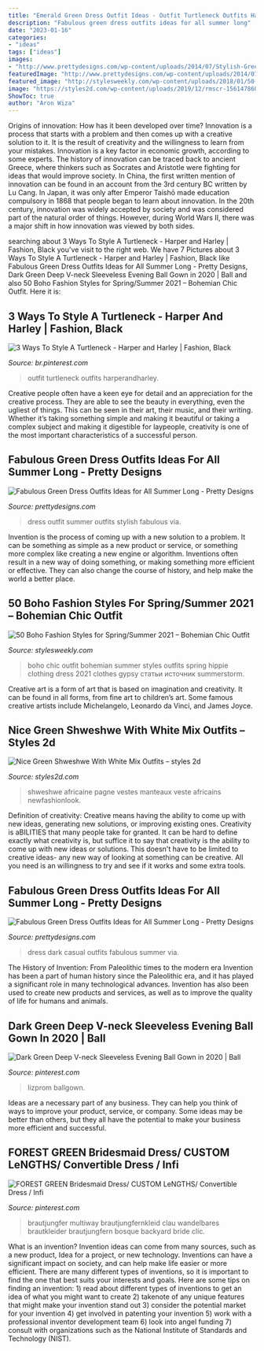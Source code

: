 ```yaml
---
title: "Emerald Green Dress Outfit Ideas - Outfit Turtleneck Outfits Harperandharley"
description: "Fabulous green dress outfits ideas for all summer long"
date: "2023-01-16"
categories:
- "ideas"
tags: ["ideas"]
images:
- "http://www.prettydesigns.com/wp-content/uploads/2014/07/Stylish-Green-Dress-Outfit.jpg"
featuredImage: "http://www.prettydesigns.com/wp-content/uploads/2014/07/Dark-Green-Dress-for-a-Casual-Look.jpg"
featured_image: "http://stylesweekly.com/wp-content/uploads/2018/01/50-boho-fashion-styles-for-springsummer-bohemian-chic-outfit-ideas-2.jpg"
image: "https://styles2d.com/wp-content/uploads/2019/12/rmscr-15614786038nkg4.jpg"
ShowToc: true
author: "Aron Wiza"
---
```



Origins of innovation: How has it been developed over time?
Innovation is a process that starts with a problem and then comes up with a creative solution to it. It is the result of creativity and the willingness to learn from your mistakes. Innovation is a key factor in economic growth, according to some experts. The history of innovation can be traced back to ancient Greece, where thinkers such as Socrates and Aristotle were fighting for ideas that would improve society. In China, the first written mention of innovation can be found in an account from the 3rd century BC written by Lu Cang. In Japan, it was only after Emperor Taishō made education compulsory in 1868 that people began to learn about innovation. In the 20th century, innovation was widely accepted by society and was considered part of the natural order of things. However, during World Wars II, there was a major shift in how innovation was viewed by both sides.

	

		
searching about 3 Ways To Style A Turtleneck - Harper and Harley | Fashion, Black you've visit to the right web. We have 7 Pictures about 3 Ways To Style A Turtleneck - Harper and Harley | Fashion, Black like Fabulous Green Dress Outfits Ideas for All Summer Long - Pretty Designs, Dark Green Deep V-neck Sleeveless Evening Ball Gown in 2020 | Ball and also 50 Boho Fashion Styles for Spring/Summer 2021 – Bohemian Chic Outfit. Here it is:
		
    
## 3 Ways To Style A Turtleneck - Harper And Harley | Fashion, Black

<img loading=lazy src="https://i.pinimg.com/736x/20/4d/14/204d1435414e9c7f8fbd23f790c825c9--ny-style-how-to-style.jpg" onerror="this.onerror=null;this.src='https://tse1.mm.bing.net/th?id=OIP.eItIig3Prc0d69SK30j5qgHaLH&amp;pid=15.1';" alt="3 Ways To Style A Turtleneck - Harper and Harley | Fashion, Black">

_Source: br.pinterest.com_

>outfit turtleneck outfits harperandharley. 

	

Creative people often have a keen eye for detail and an appreciation for the creative process. They are able to see the beauty in everything, even the ugliest of things. This can be seen in their art, their music, and their writing. Whether it’s taking something simple and making it beautiful or taking a complex subject and making it digestible for laypeople, creativity is one of the most important characteristics of a successful person.

    
## Fabulous Green Dress Outfits Ideas For All Summer Long - Pretty Designs

<img loading=lazy src="http://www.prettydesigns.com/wp-content/uploads/2014/07/Stylish-Green-Dress-Outfit.jpg" onerror="this.onerror=null;this.src='https://tse2.mm.bing.net/th?id=OIP.zD6q_6lGUMUDZIs5a_XbZgHaLM&amp;pid=15.1';" alt="Fabulous Green Dress Outfits Ideas for All Summer Long - Pretty Designs">

_Source: prettydesigns.com_

>dress outfit summer outfits stylish fabulous via. 

	

Invention is the process of coming up with a new solution to a problem. It can be something as simple as a new product or service, or something more complex like creating a new engine or algorithm. Inventions often result in a new way of doing something, or making something more efficient or effective. They can also change the course of history, and help make the world a better place.

    
## 50 Boho Fashion Styles For Spring/Summer 2021 – Bohemian Chic Outfit

<img loading=lazy src="http://stylesweekly.com/wp-content/uploads/2018/01/50-boho-fashion-styles-for-springsummer-bohemian-chic-outfit-ideas-2.jpg" onerror="this.onerror=null;this.src='https://tse1.mm.bing.net/th?id=OIP.k3dh75ft3VhSKLZxKP9mFwHaQS&amp;pid=15.1';" alt="50 Boho Fashion Styles for Spring/Summer 2021 – Bohemian Chic Outfit">

_Source: stylesweekly.com_

>boho chic outfit bohemian summer styles outfits spring hippie clothing dress 2021 clothes gypsy статьи источник summerstorm. 

	

Creative art is a form of art that is based on imagination and creativity. It can be found in all forms, from fine art to children’s art. Some famous creative artists include Michelangelo, Leonardo da Vinci, and James Joyce.

    
## Nice Green Shweshwe With White Mix Outfits – Styles 2d

<img loading=lazy src="https://styles2d.com/wp-content/uploads/2019/12/rmscr-15614786038nkg4.jpg" onerror="this.onerror=null;this.src='https://tse4.mm.bing.net/th?id=OIP.UXN8RjsmPz7qIoYXkQV_HgHaJJ&amp;pid=15.1';" alt="Nice Green Shweshwe With White Mix Outfits – styles 2d">

_Source: styles2d.com_

>shweshwe africaine pagne vestes manteaux veste africains newfashionlook. 

	

Definition of creativity: Creative means having the ability to come up with new ideas, generating new solutions, or improving existing ones.
Creativity is aBILITIES that many people take for granted. It can be hard to define exactly what creativity is, but suffice it to say that creativity is the ability to come up with new ideas or solutions. This doesn't have to be limited to creative ideas- any new way of looking at something can be creative. All you need is an willingness to try and see if it works and some extra tools.

    
## Fabulous Green Dress Outfits Ideas For All Summer Long - Pretty Designs

<img loading=lazy src="http://www.prettydesigns.com/wp-content/uploads/2014/07/Dark-Green-Dress-for-a-Casual-Look.jpg" onerror="this.onerror=null;this.src='https://tse1.mm.bing.net/th?id=OIP.zvq2xtlk1-M5_odiNS3FNAHaK2&amp;pid=15.1';" alt="Fabulous Green Dress Outfits Ideas for All Summer Long - Pretty Designs">

_Source: prettydesigns.com_

>dress dark casual outfits fabulous summer via. 

	

The History of Invention: From Paleolithic times to the modern era
Invention has been a part of human history since the Paleolithic era, and it has played a significant role in many technological advances. Invention has also been used to create new products and services, as well as to improve the quality of life for humans and animals.

    
## Dark Green Deep V-neck Sleeveless Evening Ball Gown In 2020 | Ball

<img loading=lazy src="https://i.pinimg.com/736x/66/04/1e/66041e1c5d18f817a16e7b666a19fb3d.jpg" onerror="this.onerror=null;this.src='https://tse4.mm.bing.net/th?id=OIP.FWimImyZTW9alXXnF66xLAHaLH&amp;pid=15.1';" alt="Dark Green Deep V-neck Sleeveless Evening Ball Gown in 2020 | Ball">

_Source: pinterest.com_

>lizprom ballgown. 

	

Ideas are a necessary part of any business. They can help you think of ways to improve your product, service, or company. Some ideas may be better than others, but they all have the potential to make your business more efficient and successful.

    
## FOREST GREEN Bridesmaid Dress/ CUSTOM LeNGTHS/ Convertible Dress / Infi

<img loading=lazy src="https://i.pinimg.com/736x/23/ca/c1/23cac16ecffd0b5f53c7361b3cd66859.jpg" onerror="this.onerror=null;this.src='https://tse1.mm.bing.net/th?id=OIP.cxlz5ngQxhMmX8udgiWDzgHaM6&amp;pid=15.1';" alt="FOREST GREEN Bridesmaid Dress/ CUSTOM LeNGTHS/ Convertible Dress / Infi">

_Source: pinterest.com_

>brautjungfer multiway brautjungfernkleid clau wandelbares brautkleider brautjungfern bosque backyard bride clic. 

	

What is an invention?
Invention ideas can come from many sources, such as a new product, Idea for a project, or new technology. Inventions can have a significant impact on society, and can help make life easier or more efficient. There are many different types of inventions, so it is important to find the one that best suits your interests and goals. Here are some tips on finding an invention: 1) read about different types of inventions to get an idea of what you might want to create 2) takenote of any unique features that might make your invention stand out 3) consider the potential market for your invention 4) get involved in patenting your invention 5) work with a professional inventor development team 6) look into angel funding 7) consult with organizations such as the National Institute of Standards and Technology (NIST).

